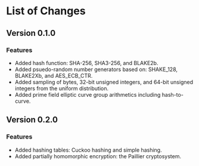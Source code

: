 # List of Changes

## Version 0.1.0

### Features

- Added hash function: SHA-256, SHA3-256, and BLAKE2b.
- Added psuedo-random number generators based on: SHAKE_128, BLAKE2Xb, and AES_ECB_CTR.
- Added sampling of bytes, 32-bit unsigned integers, and 64-bit unsigned integers from the uniform distribution.
- Added prime field elliptic curve group arithmetics including hash-to-curve.

## Version 0.2.0

### Features

- Added hashing tables: Cuckoo hashing and simple hashing.
- Added partially homomorphic encryption: the Paillier cryptosystem.
